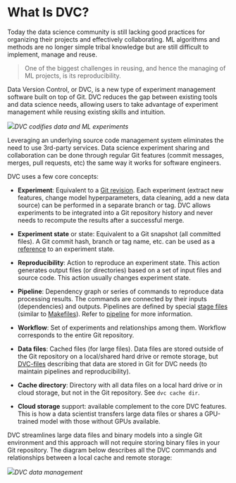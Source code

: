 # What Is DVC?

Today the data science community is still lacking good practices for organizing
their projects and effectively collaborating. ML algorithms and methods are no
longer simple tribal knowledge but are still difficult to implement, manage and
reuse.

> One of the biggest challenges in reusing, and hence the managing of ML
> projects, is its reproducibility.

Data Version Control, or DVC, is a new type of experiment management software
built on top of Git. DVC reduces the gap between existing tools and data science
needs, allowing users to take advantage of experiment management while reusing
existing skills and intuition.

![](/img/reproducibility.png)_DVC codifies data and ML experiments_

Leveraging an underlying source code management system eliminates the need to
use 3rd-party services. Data science experiment sharing and collaboration can be
done through regular Git features (commit messages, merges, pull requests, etc)
the same way it works for software engineers.

DVC uses a few core concepts:

- **Experiment**: Equivalent to a
  [Git revision](https://git-scm.com/docs/revisions). Each experiment (extract
  new features, change model hyperparameters, data cleaning, add a new data
  source) can be performed in a separate branch or tag. DVC allows experiments
  to be integrated into a Git repository history and never needs to recompute
  the results after a successful merge.

- **Experiment state** or state: Equivalent to a Git snapshot (all committed
  files). A Git commit hash, branch or tag name, etc. can be used as a
  [reference](https://git-scm.com/book/en/v2/Git-Internals-Git-References) to an
  experiment state.

- **Reproducibility**: Action to reproduce an experiment state. This action
  generates output files (or directories) based on a set of input files and
  source code. This action usually changes experiment state.

- **Pipeline**: Dependency graph or series of commands to reproduce data
  processing results. The commands are connected by their inputs
  (<abbr>dependencies</abbr>) and <abbr>outputs</abbr>. Pipelines are defined by
  special [stage files](/doc/command-reference/run) (similar to
  [Makefiles](https://www.gnu.org/software/make/manual/make.html#Introduction)).
  Refer to [pipeline](/doc/command-reference/dag) for more information.

- **Workflow**: Set of experiments and relationships among them. Workflow
  corresponds to the entire Git repository.

- **Data files**: Cached files (for large files). Data files are stored outside
  of the Git repository on a local/shared hard drive or remote storage, but
  [DVC-files](/doc/user-guide/dvc-files-and-directories) describing that data
  are stored in Git for DVC needs (to maintain pipelines and reproducibility).

- **Cache directory**: Directory with all data files on a local hard drive or in
  cloud storage, but not in the Git repository. See `dvc cache dir`.

- **Cloud storage** support: available complement to the core DVC features. This
  is how a data scientist transfers large data files or shares a GPU-trained
  model with those without GPUs available.

DVC streamlines large data files and binary models into a single Git environment
and this approach will not require storing binary files in your Git repository.
The diagram below describes all the DVC commands and relationships between a
local cache and remote storage:

![](/img/flow-large.png)_DVC data management_
